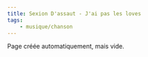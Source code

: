 ```yaml
---
title: Sexion D'assaut - J'ai pas les loves
tags:
    - musique/chanson
---
```


Page créée automatiquement, mais vide.
